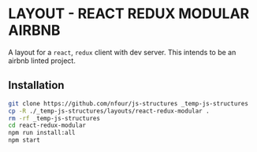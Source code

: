 # LAYOUT - REACT REDUX MODULAR AIRBNB

A layout for a `react`, `redux` client with dev server.
This intends to be an airbnb linted project.


## Installation
```bash
git clone https://github.com/nfour/js-structures _temp-js-structures
cp -R ./_temp-js-structures/layouts/react-redux-modular .
rm -rf _temp-js-structures
cd react-redux-modular
npm run install:all
npm start
```
